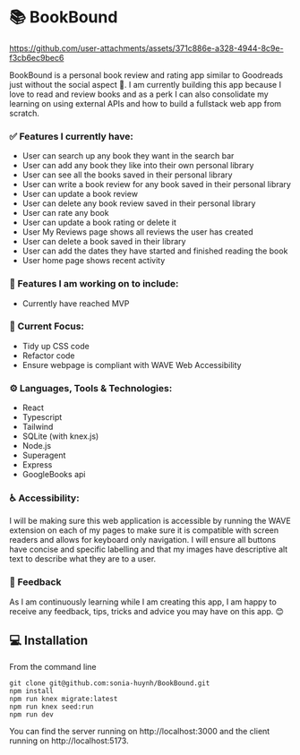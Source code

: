 # 📚 BookBound
https://github.com/user-attachments/assets/371c886e-a328-4944-8c9e-f3cb6ec9bec6



BookBound is a personal book review and rating app similar to Goodreads just without the social aspect 🤭. I am currently building this app because I love to read and review books and as a perk I can also consolidate my learning on using external APIs and how to build a fullstack web app from scratch. 

### ✅ Features I currently have:
* User can search up any book they want in the search bar
* User can add any book they like into their own personal library
* User can see all the books saved in their personal library
* User can write a book review for any book saved in their personal library
* User can update a book review
* User can delete any book review saved in their personal library
* User can rate any book
* User can update a book rating or delete it
* User My Reviews page shows all reviews the user has created
* User can delete a book saved in their library 
* User can add the dates they have started and finished reading the book
* User home page shows recent activity


### 💪 Features I am working on to include:
* Currently have reached MVP

### 🎯 Current Focus:
* Tidy up CSS code
* Refactor code
* Ensure webpage is compliant with WAVE Web Accessibility 

### ⚙️ Languages, Tools & Technologies:
* React
* Typescript
* Tailwind
* SQLite (with knex.js)
* Node.js
* Superagent
* Express
* GoogleBooks api

### ♿ Accessibility:
I will be making sure this web application is accessible by running the WAVE extension on each of my pages to make sure it is compatible with screen readers and allows for keyboard only navigation. I will ensure all buttons have concise and specific labelling and that my images have descriptive alt text to describe what they are to a user. 

### 📝 Feedback
As I am continuously learning while I am creating this app, I am happy to receive any feedback, tips, tricks and advice you may have on this app. 😊


## 💻 Installation
From the command line
```
git clone git@github.com:sonia-huynh/BookBound.git
npm install
npm run knex migrate:latest
npm run knex seed:run 
npm run dev 
```
You can find the server running on http://localhost:3000 and the client running on http://localhost:5173.
